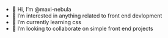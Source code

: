 - 👋 Hi, I’m @maxi-nebula
- 👀 I’m interested in anything related to front end devlopment
- 🌱 I’m currently learning css
- 💞️ I’m looking to collaborate on simple front end projects


<!---
maxi-nebula/maxi-nebula is a ✨ special ✨ repository because its `README.md` (this file) appears on your GitHub profile.
You can click the Preview link to take a look at your changes.
--->
